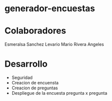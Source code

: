 generador-encuestas
===================


Colaboradores
===================

Esmeralsa Sanchez Levario
Mario Rivera Angeles


Desarrollo
===================
* Seguridad
* Creacion de encuensta
* Creacion de preguntas
* Despliegue de la encuesta pregunta x pregunta
